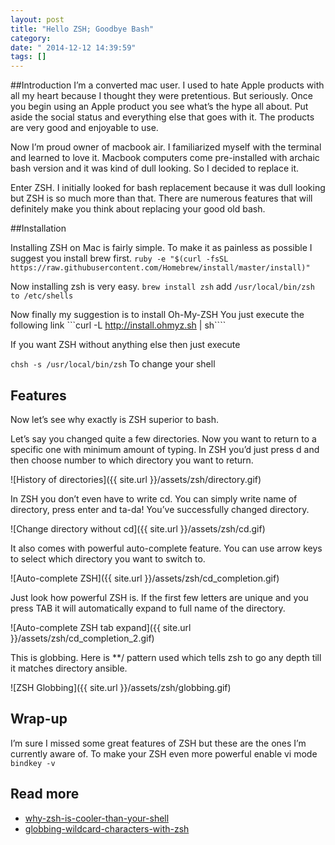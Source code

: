 ```yaml
---
layout: post
title: "Hello ZSH; Goodbye Bash"
category: 
date: " 2014-12-12 14:39:59"
tags: []
---
```


##Introduction
I’m a converted mac user. I used to hate Apple products with all my heart because I thought they were pretentious. But seriously. Once you begin using an Apple product you see what’s the hype all about. Put aside the social status and everything else that goes with it. The products are very good and enjoyable to use.

Now I’m proud owner of macbook air. I familiarized myself with the terminal and learned to love it. Macbook computers come pre-installed with archaic bash version and it was kind of dull looking. So I decided to replace it.

Enter ZSH. I initially looked for bash replacement because it was dull looking but ZSH is so much more than that. There are numerous features that will definitely make you think about replacing your good old bash.

##Installation

Installing ZSH on Mac is fairly simple. To make it as painless as possible I suggest you install brew first.
```ruby -e "$(curl -fsSL https://raw.githubusercontent.com/Homebrew/install/master/install)"```

Now installing zsh is very easy.
```brew install zsh```
add ```/usr/local/bin/zsh to /etc/shells```

Now finally my suggestion is to install Oh-My-ZSH
You just execute the following link ```curl -L http://install.ohmyz.sh | sh````

If you want ZSH without anything else then just execute

```chsh -s /usr/local/bin/zsh```
To change your shell

## Features

Now let’s see why exactly is ZSH superior to bash.

Let’s say you changed quite a few directories. Now you want to return to a specific one with minimum amount of typing. In ZSH you’d just press
d and then choose number to which directory you want to return.


![History of directories]({{ site.url }}/assets/zsh/directory.gif)

In ZSH you don’t even have to write cd. You can simply write name of directory, press enter and ta-da! You’ve successfully changed directory.


![Change directory without cd]({{ site.url }}/assets/zsh/cd.gif)

It also comes with powerful auto-complete feature. You can use arrow keys to select which directory you want to switch to.


![Auto-complete ZSH]({{ site.url }}/assets/zsh/cd_completion.gif)

Just look how powerful ZSH is. If the first few letters are unique and you press TAB it will automatically expand to full name of the directory.


![Auto-complete ZSH tab expand]({{ site.url }}/assets/zsh/cd_completion_2.gif)

This is globbing. Here is **/ pattern used which tells zsh to go any depth till it matches directory ansible.


![ZSH Globbing]({{ site.url }}/assets/zsh/globbing.gif)

## Wrap-up

I’m sure I missed some great features of ZSH but these are the ones I’m currently aware of.
To make your ZSH even more powerful enable vi mode ```bindkey -v```

## Read more

* [why-zsh-is-cooler-than-your-shell](http://www.slideshare.net/jaguardesignstudio/why-zsh-is-cooler-than-your-shell-16194692)
* [globbing-wildcard-characters-with-zsh](http://www.techrepublic.com/article/globbing-wildcard-characters-with-zsh/)
